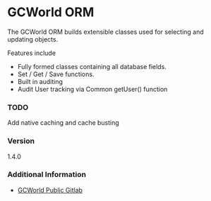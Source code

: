 # GCWorld ORM

The GCWorld ORM builds extensible classes used for selecting and updating objects.

Features include
  - Fully formed classes containing all database fields.
  - Set / Get / Save functions.
  - Built in auditing
  - Audit User tracking via Common getUser() function

### TODO
Add native caching and cache busting

### Version
1.4.0

### Additional Information

* [GCWorld Public Gitlab](https://gitlab.konghack.com/groups/GCWorld)
